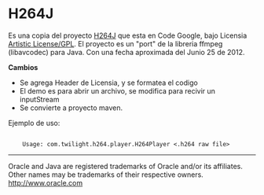 H264J
============

Es una copia del proyecto [H264J](https://code.google.com/p/h264j/) que esta en Code Google, bajo Licensia [Artistic License/GPL](http://dev.perl.org/licenses/).
El proyecto es un "port" de la libreria ffmpeg (libavcodec) para Java. Con una fecha aproximada del Junio 25 de 2012.
>
**Cambios**
 - Se agrega Header de Licensia, y se formatea el codigo
 - El demo es para abrir un archivo, se modifica para recivir un inputStream
 - Se convierte a proyecto maven.

Ejemplo de uso: 
```

	Usage: com.twilight.h264.player.H264Player <.h264 raw file>

```

______________________________


Oracle and Java are registered trademarks of Oracle and/or its affiliates. Other names may be trademarks of their respective owners. http://www.oracle.com
